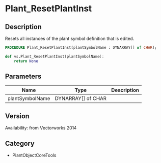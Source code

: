 # Plant_ResetPlantInst

## Description
Resets all instances of the plant symbol definition that is edited.

```pascal
PROCEDURE Plant_ResetPlantInst(plantSymbolName : DYNARRAY[] of CHAR);
```

```python
def vs.Plant_ResetPlantInst(plantSymbolName):
    return None
```

## Parameters
|Name|Type|Description|
|---|---|---|
|plantSymbolName|DYNARRAY[] of CHAR|   |

## Version
Availability: from Vectorworks 2014

## Category
* PlantObjectCoreTools

